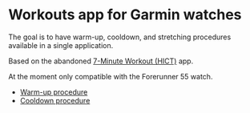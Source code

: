 # Workouts app for Garmin watches

The goal is to have warm-up, cooldown, and stretching procedures available in a single application.

Based on the abandoned [7-Minute Workout (HICT)](https://bitbucket.org/obagot/connectiq-hict/src/master/) app.

At the moment only compatible with the Forerunner 55 watch.

- [Warm-up procedure](./warm-up)
- [Cooldown procedure](./cooldown)
